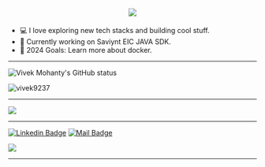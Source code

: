 <h1 align="center">
  <a href="https://git.io/typing-svg">
    <img src="https://readme-typing-svg.herokuapp.com/?lines=Hello,+There!+👋;Nice+to+meet+you!&center=true&size=30">
  </a>
</h1>

- 💻 I love exploring new tech stacks and building cool stuff.
- 🔨 Currently working on Saviynt EIC JAVA SDK.
- 🥅 2024 Goals: Learn more about docker.

---

<p>
  <img align="center" src="https://github-readme-stats.vercel.app/api?username=vivek9237&show_icons=true&include_all_commits=true&theme=algolia&hide_border=true" alt="Vivek Mohanty's GitHub status" />
</p>
<p>
  <img align="center" src="https://github-readme-streak-stats.herokuapp.com/?user=vivek9237&theme=algolia&hide_border=true" alt="vivek9237" />
</p>

---

<img align="center" src="https://github-readme-stats.vercel.app/api/top-langs/?username=vivek9237&layout=compact&theme=algolia&hide_border=true&&langs_count=10" />

---

[![Linkedin Badge](https://img.shields.io/badge/vivek9237-0077B5?style=for-the-badge&logo=linkedin&logoColor=white)](https://www.linkedin.com/in/vivek9237/)
[![Mail Badge](https://img.shields.io/badge/vivek.ku.mohanty@gmail.com-D14836?style=for-the-badge&logo=gmail&logoColor=white)](mailto:vivek.ku.mohanty@gmail.com)

![](https://komarev.com/ghpvc/?username=vivek9237&color=brightgreen)

---
